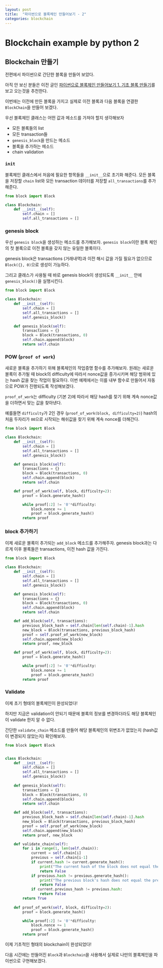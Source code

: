 ```yaml
---
layout: post
title:  "파이썬으로 블록체인 만들어보기 - 2"
categories: blockchain
---
```


# Blockchain example by python 2

## Blockchain 만들기

전편에서 파이썬으로 간단한 블록을 만들어 보았다. 

아직 안 보신 분들은 이전 글인 [파이썬으로 블록체인 만들어보기 1. 기초 블록 만들기](http://seulcode.tistory.com/405)를 보고 오는것을 추천한다.

이번에는 이전에 만든 블록을 가지고 실제로 이전 블록과 다음 블록을 연결한 `BlockChain`을 만들어 보겠다.

우선 블록체인 클래스는 어떤 값과 메소드를 가져야 할지 생각해보자

- 모든 블록들의 list
- 모든 transaction들
- `genesis_block`을 만드는 메소드
- 블록을 추가하는 메소드
- chain validation

### `init`

블록체인 클래스에서 처음에 필요한 항목들을 `__init__`으로 초기화 해준다. 모든 블록을 저장할 `chain` list와 모든 transaction 데이터를 저장할 `all_transactions`를 추가해준다.

```python
from block import Block

class Blockchain:
    def __init__(self):
        self.chain = []
        self.all_transactions = []
```


### genesis block
우선 `genesis block`을 생성하는 메소드를 추가해보자. `genesis block`이란 블록 체인의 첫 블록으로 이전 블록을 갖지 않는 유일한 블록이다.

genesis block은 transactions (거래내역)과 이전 해시 값을 가질 필요가 없으므로 `Block({}, 0)`으로 생성이 가능하다.

그리고 클래스가 사용될 때 바로 genesis block이 생성되도록 `__init__` 안에 `genesis_block()`을 실행시킨다.

```python
from block import Block

class Blockchain:
    def __init__(self):
        self.chain = []
        self.all_transactions = []
        self.genesis_block()

    def genesis_block(self):
        transactions = {}
        block = Block(transactions, 0)
        self.chain.append(block)
        return self.chain
```


### POW (`proof of work`)
새로운 블록을 추가하기 위해 블록체인의 작업증명 함수를 추가해보자. 원래는 새로운 블록이 추가될 때 block의 difficulty에 따라서 nonce값을 증가시키며 해당 범위에 있는 hash 값을 찾는 작업이 필요하다. 이번 예제에서는 이를 내부 함수로 만들어서 자동으로 POW가 진행되도록 작성해보겠다.

`proof_of_work`는 difficulty (기본 2)에 따라서 해당 hash를 찾기 위해 계속 nonce값을 더하면서 맞는 값을 찾아낸다.

예를들면 `difficulty`가 2인 경우 (`proof_of_work(block, difficulty=2)`) hash의 처음 두자리가 `00`으로 시작되는 해쉬값을 찾기 위해 계속 nonce를 더해간다.

```python
from block import Block

class Blockchain:
    def __init__(self):
        self.chain = []
        self.all_transactions = []
        self.genesis_block()

    def genesis_block(self):
        transactions = {}
        block = Block(transactions, 0)
        self.chain.append(block)
        return self.chain

    def proof_of_work(self, block, difficulty=2):
        proof = block.generate_hash()

        while proof[:2] != '0'*difficulty:
            block.nonce += 1
            proof = block.generate_hash()
        return proof
```

### block 추가하기

이제 새로운 블록이 추가되는 `add_block` 메소드를 추가해주자. genesis block과는 다르게 이후 블록들은 transactions, 이전 hash 값을 가진다.

```python
from block import Block

class Blockchain:
    def __init__(self):
        self.chain = []
        self.all_transactions = []
        self.genesis_block()

    def genesis_block(self):
        transactions = {}
        block = Block(transactions, 0)
        self.chain.append(block)
        return self.chain

    def add_block(self, transactions):
        previous_block_hash = self.chain[len(self.chain)-1].hash
        new_block = Block(transactions, previous_block_hash)
        proof = self.proof_of_work(new_block)
        self.chain.append(new_block)
        return proof, new_block

    def proof_of_work(self, block, difficulty=2):
        proof = block.generate_hash()

        while proof[:2] != '0'*difficulty:
            block.nonce += 1
            proof = block.generate_hash()
        return proof
```

### Validate

이제 초기 형태의 블록체인이 완성되었다! 

하지만 지금은 validation이 안되기 때문에 블록의 정보를 변경하더라도 해당 블록체인이 validate 한지 알 수 없다.

간단한 `validate_chain` 메소드를 만들어 해당 블록체인의 위변조가 없었는지 (hash값이 변경되지 않았는지) 확인해보자.

```python
from block import Block


class Blockchain:
    def __init__(self):
        self.chain = []
        self.all_transactions = []
        self.genesis_block()
    
    def genesis_block(self):
        transactions = {}
        block = Block(transactions, 0)
        self.chain.append(block)
        return self.chain

    def add_block(self, transactions):
        previous_block_hash = self.chain[len(self.chain)-1].hash
        new_block = Block(transactions, previous_block_hash)
        proof = self.proof_of_work(new_block)
        self.chain.append(new_block)
        return proof, new_block

    def validate_chain(self):
        for i in range(1, len(self.chain)):
            current = self.chain[i]
            previous = self.chain[i-1]
            if current.hash != current.generate_hash():
                print("The current hash of the block does not equal the generated hash of the block.")
                return False
            if previous.hash != previous.generate_hash():
                print("The previous block's hash does not equal the previous hash value stored in the current block.")
                return False
            if current.previous_hash != previous.hash:
                return False
        return True
  
    def proof_of_work(self, block, difficulty=2):
        proof = block.generate_hash()

        while proof[:2] != '0'*difficulty:
            block.nonce += 1
            proof = block.generate_hash()
        return proof
```


이제 기초적인 형태의 blockchain이 완성되었다!

다음 시간에는 만들어진 `Block`과 `Blockchain`을 사용해서 실제로 나만의 블록체인을 파이썬으로 구현해보겠다.
